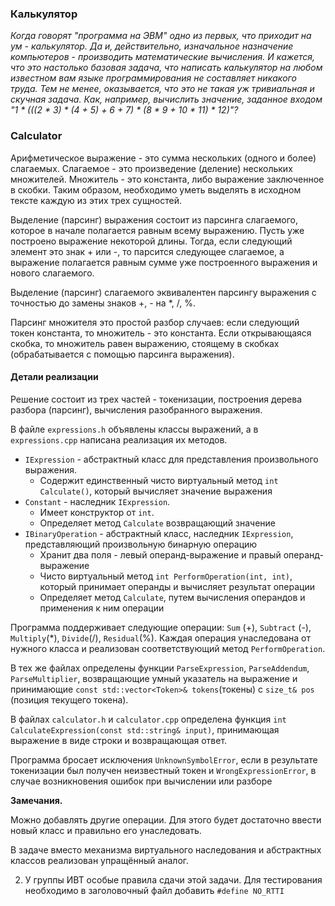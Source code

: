 ### Калькулятор

*Когда говорят "программа на ЭВМ" одно из первых, что приходит на ум*
*- калькулятор. Да и, действительно, изначальное назначение*
*компьютеров - производить математические вычисления. И кажется,*
*что это настолько базовая задача, что написать калькулятор на*
*любом известном вам языке программирования не составляет никакого труда.*
*Тем не менее, оказывается, что это не такая уж тривиальная и*
*скучная задача. Как, например, вычислить значение, заданное*
*входом "1 * (((2 * 3) * (4 + 5) + 6 + 7) * (8 * 9 + 10 * 11) * 12)"?*

### Calculator

Арифметическое выражение - это сумма нескольких 
(одного и более) слагаемых. Слагаемое - это произведение (деление)
нескольких множителей. Множитель - это константа, либо выражение
заключенное в скобки. Таким образом, необходимо уметь выделять
в исходном тексте каждую из этих трех сущностей.

Выделение (парсинг) выражения состоит из парсинга слагаемого, 
которое в начале полагается равным всему выражению. Пусть уже
построено выражение некоторой длины. Тогда, если следующий элемент
это знак + или -, то парсится следующее слагаемое, а выражение
полагается равным сумме уже построенного выражения и нового
слагаемого. 

Выделение (парсинг) слагаемого эквивалентен парсингу выражения
с точностью до замены знаков +, - на *, /, %.

Парсинг множителя это простой разбор случаев: если следующий токен
 константа, то множитель - это константа. Если открывающаяся скобка,
 то множитель равен выражению, стоящему в скобках (обрабатывается
 с помощью парсинга выражения).

#### Детали реализации

Решение состоит из трех частей - токенизации, построения дерева разбора (парсинг), 
вычисления разобранного выражения.

В файле `expressions.h` объявлены классы выражений, а в 
`expressions.cpp` написана реализация их методов.

* `IExpression` - абстрактный класс для представления произвольного
выражения.
    * Содержит единственный чисто виртуальный метод `int Calculate()`,
который вычисляет значение выражения
* `Constant` - наследник `IExpression`.
    * Имеет конструктор от `int`.
    * Определяет метод `Calculate` возвращающий значение
* `IBinaryOperation` - абстрактный класс, наследник `IExpression`, представляющий произвольную бинарную операцию
     * Хранит два поля - левый операнд-выражение и правый операнд-выражение
     * Чисто виртуальный метод `int PerformOperation(int, int)`, который принимает операнды и вычисляет результат операции
     * Определяет метод `Calculate`, путем вычисления операндов и применения к ним операции
     
Программа поддерживает следующие операции: `Sum` (+), `Subtract` (-),
`Multiply`(*), `Divide`(/), `Residual`(%).
Каждая операция унаследована от нужного класса и 
реализован соответствующий метод `PerformOperation`.

В тех же файлах определены функции `ParseExpression`, 
`ParseAddendum`, `ParseMultiplier`, возвращающие умный указатель
на выражение и принимающие `const std::vector<Token>& tokens`(токены)
 с `size_t& pos` (позиция текущего токена).
 
В файлах `calculator.h` и `calculator.cpp` 
определена функция
`int CalculateExpression(const std::string& input)`,
принимающая выражение в виде строки и возвращающая ответ.

Программа бросает исключения `UnknownSymbolError`, если
в результате токенизации был получен неизвестный токен и 
`WrongExpressionError`, в случае возникновения ошибок
 при вычислении или разборе
 
 **Замечания.**
 
Можно добавлять другие операции. Для этого будет достаточно ввести новый класс и правильно
его унаследовать.

В задаче вместо механизма виртуального наследования и абстрактных классов реализован упращённый аналог.
 

2. У группы ИВТ особые правила сдачи этой задачи. Для тестирования необходимо в заголовочный файл добавить `#define NO_RTTI`
 
